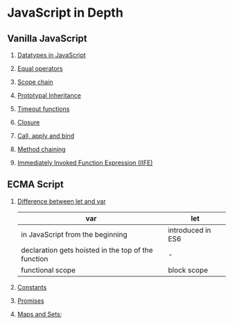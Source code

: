 # JavaScript in Depth

## Vanilla JavaScript

1. [Datatypes in JavaScript](./vanilla-javascript/datatypes)

2. [Equal operators](./vanilla-javascript/equal-operators.js)

3. [Scope chain](./vanilla-javascript/scope-chain.js)

4. [Prototypal Inheritance](./vanilla-javascript/prototypal-inheritance.js)

5. [Timeout functions](./vanilla-javascript/timeout-functions/)

6. [Closure](./vanilla-javascript/closure.js)

7. [Call, apply and bind](./vanilla-javascript/call-apply-bind.js)

8. [Method chaining](./vanilla-javascript/method-chaining.js)

9. [Immediately Invoked Function Expression (IIFE)](./vanilla-javascript/immediately-invoked-function-expression.js)


## ECMA Script

1. [Difference between let and var](./ecma-script/let-var-difference.js)

    | var                                                   | let               |
    |-------------------------------------------------------|-------------------|
    | in JavaScript from the beginning                      | introduced in ES6 |
    | declaration gets hoisted in the top of the function   | -                 |
    | functional scope                                      | block scope       |

2. [Constants](./ecma-script/constants.js)

3. [Promises](./ecma-script/promises.js)

4. [Maps and Sets](./ecma-script/maps-and-sets);